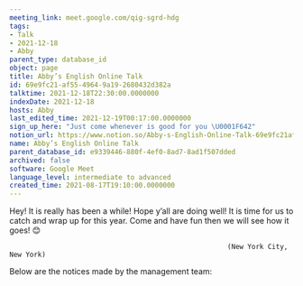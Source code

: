 ```yaml
---
meeting_link: meet.google.com/qig-sgrd-hdg
tags:
- Talk
- 2021-12-18
- Abby
parent_type: database_id
object: page
title: Abby’s English Online Talk
id: 69e9fc21-af55-4964-9a19-2680432d382a
talktime: 2021-12-18T22:30:00.0000000
indexDate: 2021-12-18
hosts: Abby
last_edited_time: 2021-12-19T00:17:00.0000000
sign_up_here: "Just come whenever is good for you \U0001F642"
notion_url: https://www.notion.so/Abby-s-English-Online-Talk-69e9fc21af5549649a192680432d382a
name: Abby’s English Online Talk
parent_database_id: e9339446-880f-4ef0-8ad7-8ad1f507dded
archived: false
software: Google Meet
language_level: intermediate to advanced
created_time: 2021-08-17T19:10:00.0000000
---
```


Hey! It is really has been a while! Hope y’all are doing well! It is time for us to catch and wrap up for this year. Come and have fun then we will see how it goes! 😊



                                                          (New York City, New York)



Below are the notices made by the management team:


